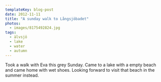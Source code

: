 ```yaml
---
templateKey: blog-post
date: 2012-11-11
title: "A sunday walk to Långsjöbadet"
photos:
  - images/8175492824.jpg
tags:
  - älvsjö
  - lake
  - water
  - autumn
---
```


Took a walk with Eva this grey Sunday. Came to a lake with a empty beach and came home with wet shoes. Looking forward to visit that beach in the summer instead.

